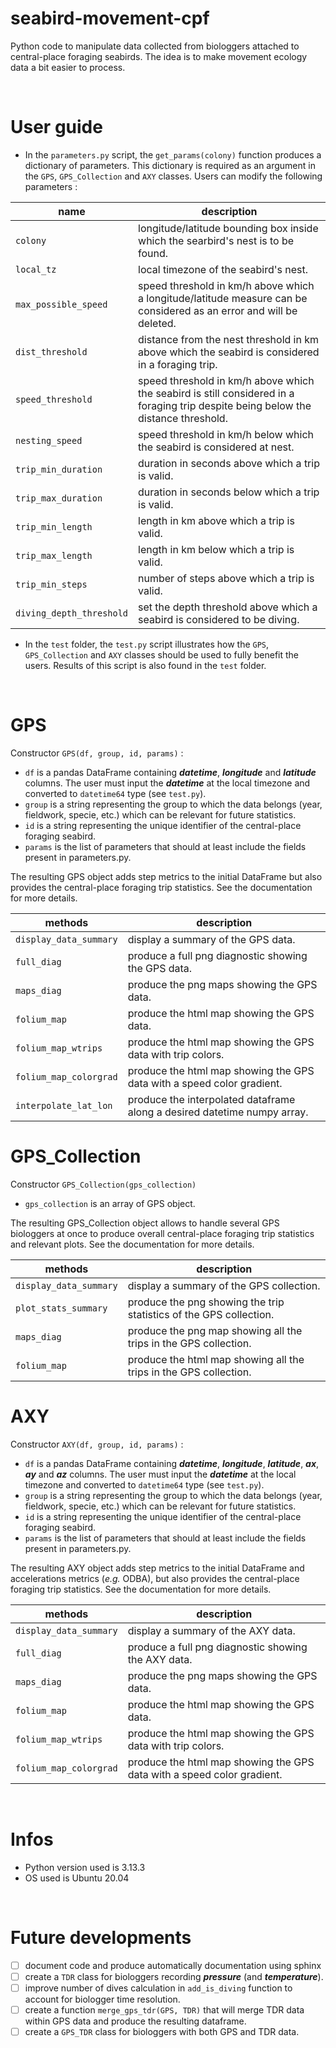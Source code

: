 # seabird-movement-cpf
Python code to manipulate data collected from biologgers attached to central-place foraging seabirds. The idea is to make movement ecology data a bit easier to process.

<br />

# User guide 
* In the `parameters.py` script, the `get_params(colony)` function produces a dictionary of parameters. This dictionary is required as an argument in the `GPS`, `GPS_Collection` and `AXY` classes. Users can modify the following parameters :

name                        | description
--------------------------- | ----------------------
`colony`                    | longitude/latitude bounding box inside which the searbird's nest is to be found. 
`local_tz`                  | local timezone of the seabird's nest.
`max_possible_speed`        | speed threshold in km/h above which a longitude/latitude measure can be considered as an error and will be deleted.
`dist_threshold`            | distance from the nest threshold in km above which the seabird is considered in a foraging trip.
`speed_threshold`           | speed threshold in km/h above which the seabird is still considered in a foraging trip despite being below the distance threshold.
`nesting_speed`             | speed threshold in km/h below which the seabird is considered at nest.
`trip_min_duration`         | duration in seconds above which a trip is valid.
`trip_max_duration`         | duration in seconds below which a trip is valid.
`trip_min_length`           | length in km above which a trip is valid.
`trip_max_length`           | length in km below which a trip is valid.
`trip_min_steps`            | number of steps above which a trip is valid.
`diving_depth_threshold`    | set the depth threshold above which a seabird is considered to be diving.

* In the `test` folder, the `test.py` script illustrates how the `GPS`, `GPS_Collection` and `AXY` classes should be used to fully benefit the users. Results of this script is also found in the `test` folder.

<br />

# GPS
Constructor `GPS(df, group, id, params)` : 
* `df` is a pandas DataFrame containing ***datetime***, ***longitude*** and ***latitude*** columns. The user must input the ***datetime*** at the local timezone and converted to `datetime64` type (see `test.py`).
* `group` is a string representing the group to which the data belongs (year, fieldwork, specie, etc.) which can be relevant for future statistics.
* `id` is a string representing the unique identifier of the central-place foraging seabird.
* `params` is the list of parameters that should at least include the fields present in parameters.py.

The resulting GPS object adds step metrics to the initial DataFrame but also provides the central-place foraging trip statistics. See the documentation for more details.

methods                | description
---------------------- | ----------------------
`display_data_summary` | display a summary of the GPS data.
`full_diag`            | produce a full png diagnostic showing the GPS data.
`maps_diag`            | produce the png maps showing the GPS data.
`folium_map`           | produce the html map showing the GPS data.
`folium_map_wtrips`    | produce the html map showing the GPS data with trip colors.
`folium_map_colorgrad` | produce the html map showing the GPS data with a speed color gradient.
`interpolate_lat_lon`  | produce the interpolated dataframe along a desired datetime numpy array.

# GPS_Collection
Constructor `GPS_Collection(gps_collection)`
* `gps_collection` is an array of GPS object.

The resulting GPS_Collection object allows to handle several GPS biologgers at once to produce overall central-place foraging trip statistics and relevant plots. See the documentation for more details.

methods                | description
---------------------- | ----------------------
`display_data_summary` | display a summary of the GPS collection.
`plot_stats_summary`   | produce the png showing the trip statistics of the GPS collection.
`maps_diag`            | produce the png map showing all the trips in the GPS collection.
`folium_map`           | produce the html map showing all the trips in the GPS collection.

# AXY
Constructor `AXY(df, group, id, params)` : 
* `df` is a pandas DataFrame containing ***datetime***, ***longitude***, ***latitude***, ***ax***, ***ay*** and ***az*** columns. The user must input the ***datetime*** at the local timezone and converted to `datetime64` type (see `test.py`).
* `group` is a string representing the group to which the data belongs (year, fieldwork, specie, etc.) which can be relevant for future statistics.
* `id` is a string representing the unique identifier of the central-place foraging seabird.
* `params` is the list of parameters that should at least include the fields present in parameters.py.

The resulting AXY object adds step metrics to the initial DataFrame and accelerations metrics (*e.g.* ODBA), but also provides the central-place foraging trip statistics. See the documentation for more details.

methods                | description
---------------------- | ----------------------
`display_data_summary` | display a summary of the AXY data.
`full_diag`            | produce a full png diagnostic showing the AXY data.
`maps_diag`            | produce the png maps showing the GPS data.
`folium_map`           | produce the html map showing the GPS data.
`folium_map_wtrips`    | produce the html map showing the GPS data with trip colors.
`folium_map_colorgrad` | produce the html map showing the GPS data with a speed color gradient.

<br />

# Infos
* Python version used is 3.13.3
* OS used is Ubuntu 20.04

<br />

# Future developments
- [ ] document code and produce automatically documentation using sphinx
- [ ] create a `TDR` class for biologgers recording ***pressure*** (and ***temperature***).
- [ ] improve number of dives calculation in `add_is_diving` function to account for biologger time resolution.
- [ ] create a function `merge_gps_tdr(GPS, TDR)` that will merge TDR data within GPS data and produce the resulting dataframe.
- [ ] create a `GPS_TDR` class for biologgers with both GPS and TDR data.